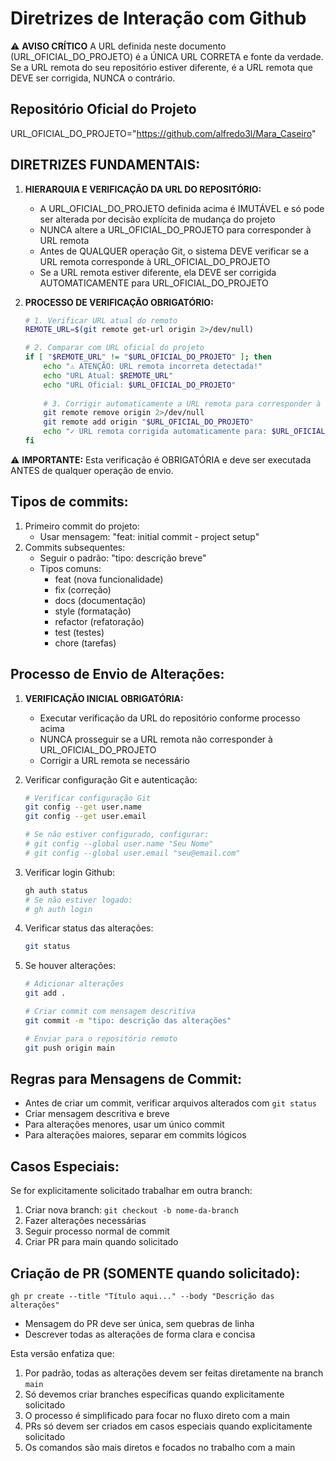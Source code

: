 # Diretrizes de Interação com Github

⚠️ **AVISO CRÍTICO**
A URL definida neste documento (URL_OFICIAL_DO_PROJETO) é a ÚNICA URL CORRETA e fonte da verdade.
Se a URL remota do seu repositório estiver diferente, é a URL remota que DEVE ser corrigida, NUNCA o contrário.

## Repositório Oficial do Projeto
URL_OFICIAL_DO_PROJETO="https://github.com/alfredo3l/Mara_Caseiro"

## DIRETRIZES FUNDAMENTAIS:

1. **HIERARQUIA E VERIFICAÇÃO DA URL DO REPOSITÓRIO:**
   - A URL_OFICIAL_DO_PROJETO definida acima é IMUTÁVEL e só pode ser alterada por decisão explícita de mudança do projeto
   - NUNCA altere a URL_OFICIAL_DO_PROJETO para corresponder à URL remota
   - Antes de QUALQUER operação Git, o sistema DEVE verificar se a URL remota corresponde à URL_OFICIAL_DO_PROJETO
   - Se a URL remota estiver diferente, ela DEVE ser corrigida AUTOMATICAMENTE para URL_OFICIAL_DO_PROJETO

2. **PROCESSO DE VERIFICAÇÃO OBRIGATÓRIO:**
   ```bash
   # 1. Verificar URL atual do remoto
   REMOTE_URL=$(git remote get-url origin 2>/dev/null)

   # 2. Comparar com URL oficial do projeto
   if [ "$REMOTE_URL" != "$URL_OFICIAL_DO_PROJETO" ]; then
       echo "⚠️ ATENÇÃO: URL remota incorreta detectada!"
       echo "URL Atual: $REMOTE_URL"
       echo "URL Oficial: $URL_OFICIAL_DO_PROJETO"
       
       # 3. Corrigir automaticamente a URL remota para corresponder à oficial
       git remote remove origin 2>/dev/null
       git remote add origin "$URL_OFICIAL_DO_PROJETO"
       echo "✓ URL remota corrigida automaticamente para: $URL_OFICIAL_DO_PROJETO"
   fi
   ```

⚠️ **IMPORTANTE:** Esta verificação é OBRIGATÓRIA e deve ser executada ANTES de qualquer operação de envio.

## Tipos de commits:

1. Primeiro commit do projeto:
    - Usar mensagem: "feat: initial commit - project setup"
2. Commits subsequentes:
    - Seguir o padrão: "tipo: descrição breve"
    - Tipos comuns:
        - feat (nova funcionalidade)
        - fix (correção)
        - docs (documentação)
        - style (formatação)
        - refactor (refatoração)
        - test (testes)
        - chore (tarefas)

## Processo de Envio de Alterações:

1. **VERIFICAÇÃO INICIAL OBRIGATÓRIA:**
   - Executar verificação da URL do repositório conforme processo acima
   - NUNCA prosseguir se a URL remota não corresponder à URL_OFICIAL_DO_PROJETO
   - Corrigir a URL remota se necessário

2. Verificar configuração Git e autenticação:
    ```bash
    # Verificar configuração Git
    git config --get user.name
    git config --get user.email
    
    # Se não estiver configurado, configurar:
    # git config --global user.name "Seu Nome"
    # git config --global user.email "seu@email.com"
    ```
    
3. Verificar login Github:
    ```bash
    gh auth status
    # Se não estiver logado:
    # gh auth login
    ```
    
4. Verificar status das alterações:
    ```bash
    git status
    ```
    
5. Se houver alterações:
    ```bash
    # Adicionar alterações
    git add .
    
    # Criar commit com mensagem descritiva
    git commit -m "tipo: descrição das alterações"
    
    # Enviar para o repositório remoto
    git push origin main
    ```

## Regras para Mensagens de Commit:
- Antes de criar um commit, verificar arquivos alterados com `git status`
- Criar mensagem descritiva e breve
- Para alterações menores, usar um único commit
- Para alterações maiores, separar em commits lógicos

## Casos Especiais:
Se for explicitamente solicitado trabalhar em outra branch:

1. Criar nova branch: `git checkout -b nome-da-branch`
2. Fazer alterações necessárias
3. Seguir processo normal de commit
4. Criar PR para main quando solicitado

## Criação de PR (SOMENTE quando solicitado):
`gh pr create --title "Título aqui..." --body "Descrição das alterações"`

- Mensagem do PR deve ser única, sem quebras de linha
- Descrever todas as alterações de forma clara e concisa

Esta versão enfatiza que:
1. Por padrão, todas as alterações devem ser feitas diretamente na branch `main`
2. Só devemos criar branches específicas quando explicitamente solicitado
3. O processo é simplificado para focar no fluxo direto com a main
4. PRs só devem ser criados em casos especiais quando explicitamente solicitado
5. Os comandos são mais diretos e focados no trabalho com a main